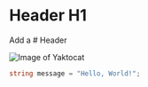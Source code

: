 # Header H1
Add a \# Header

![Image of Yaktocat](https://octodex.github.com/images/yaktocat.png)

``` C#
string message = "Hello, World!";
```
